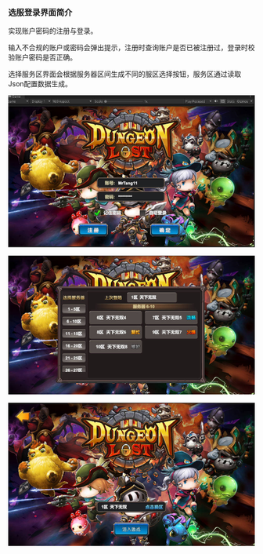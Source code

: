 ### 选服登录界面简介

实现账户密码的注册与登录。

输入不合规的账户或密码会弹出提示，注册时查询账户是否已被注册过，登录时校验账户密码是否正确。

选择服务区界面会根据服务器区间生成不同的服区选择按钮，服务区通过读取Json配置数据生成。

![Image text](https://github.com/wucube/ChooseServer-And-Login-UI/blob/main/_Image/%E6%B3%A8%E5%86%8C%E8%B4%A6%E6%88%B7.jpg)

![Image text](https://github.com/wucube/ChooseServer-And-Login-UI/blob/main/_Image/%E9%80%89%E6%8B%A9%E6%9C%8D%E5%8C%BA.jpg)

![Image text](https://github.com/wucube/ChooseServer-And-Login-UI/blob/main/_Image/%E9%80%89%E6%8B%A9%E6%9C%8D%E5%8C%BA%E8%BF%9B%E5%85%A5.jpg)
